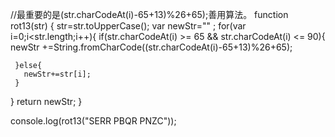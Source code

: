 //最重要的是(str.charCodeAt(i)-65+13)%26+65);善用算法。
function rot13(str) {
  str=str.toUpperCase();
  var newStr="" ;
  for(var i=0;i<str.length;i++){
    if(str.charCodeAt(i) >= 65 && str.charCodeAt(i) <= 90){
      newStr +=String.fromCharCode((str.charCodeAt(i)-65+13)%26+65);

     }else{
       newStr+=str[i];
     }
  }
  return newStr;
}

console.log(rot13("SERR PBQR PNZC"));
